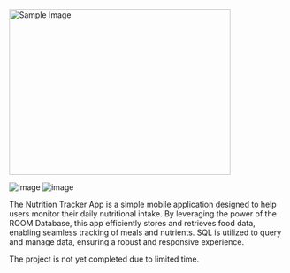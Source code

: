 
<img src="https://github.com/user-attachments/assets/3b00a46c-71eb-4d2d-95ba-fd3ffa2d0a55" alt="Sample Image" width="400" height="300">

![image](https://github.com/user-attachments/assets/8926028e-12f0-4d3f-9837-b647d4b19845) ![image](https://github.com/user-attachments/assets/a3c512be-7fb8-40eb-9219-d24436c6bf65) 


The Nutrition Tracker App is a simple mobile application designed to help users monitor their daily nutritional intake. By leveraging the power of the ROOM Database, this app efficiently stores and retrieves food data, enabling seamless tracking of meals and nutrients. SQL is utilized to query and manage data, ensuring a robust and responsive experience. 

The project is not yet completed due to limited time.




